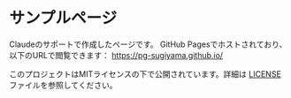 # サンプルページ

Claudeのサポートで作成したページです。
GitHub Pagesでホストされており、以下のURLで閲覧できます：
https://pg-sugiyama.github.io/

このプロジェクトはMITライセンスの下で公開されています。詳細は [LICENSE](LICENSE) ファイルを参照してください。